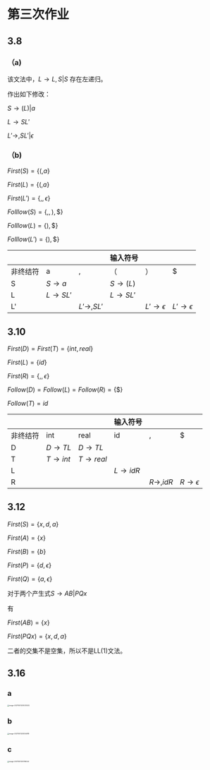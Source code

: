 # 第三次作业

## 3.8

### （a)

该文法中，$L\rightarrow L,S|S$ 存在左递归。

作出如下修改：

$S\rightarrow (L)|a$

$L\rightarrow SL'$​

$L'\rightarrow ,SL'|\epsilon$​

### （b)

$First(S)=\{( , a\}$

$First(L)=\{( , a\}$​

$First(L')=\{, , \epsilon\}$​​

$Folllow(S)=\{, , ),\$\}$

$Folllow(L)=\{),\$\}$

$Folllow(L')=\{),\$\}$

|          |                    |                      | 输入符号           |                          |                          |
| -------- | ------------------ | -------------------- | :----------------- | ------------------------ | ------------------------ |
| 非终结符 | a                  | ,                    | （                 | ）                       | $                        |
| S        | $S\rightarrow a$   |                      | $S\rightarrow (L)$ |                          |                          |
| L        | $L\rightarrow SL'$ |                      | $L\rightarrow SL'$ |                          |                          |
| L'       |                    | $L'\rightarrow ,SL'$ |                    | $L'\rightarrow \epsilon$ | $L'\rightarrow \epsilon$ |

## 3.10

$First(D)=First(T)=\{int,real\}$

$First(L)=\{id\}$

$First(R)=\{,,\epsilon\}$

$Follow(D)=Follow(L)=Follow(R)=\{\$\}$

$Follow(T)=id$

|          |                    |                     | 输入符号            |                      |                        |
| -------- | ------------------ | ------------------- | :------------------ | -------------------- | ---------------------- |
| 非终结符 | int                | real                | id                  | ,                    | $                      |
| D        | $D\rightarrow TL$  | $D\rightarrow TL$   |                     |                      |                        |
| T        | $T\rightarrow int$ | $T\rightarrow real$ |                     |                      |                        |
| L        |                    |                     | $L\rightarrow id R$ |                      |                        |
| R        |                    |                     |                     | $R\rightarrow ,id R$ | $R\rightarrow\epsilon$ |

## 3.12

$First(S)=\{x,d,a\}$

$First(A)=\{x\}$

$First(B)=\{b\}$

$First(P)=\{d,\epsilon\}$

$First(Q)=\{a,\epsilon\}$

对于两个产生式$S\rightarrow AB|PQx$

有

$First(AB)=\{x\}$​

$First(PQx)=\{x,d,a\}$

二者的交集不是空集，所以不是LL(1)文法。

## 3.16

### a

<img src="README.assets/image-20211001203033032.png" alt="image-20211001203033032" style="zoom: 25%;" />

### b

<img src="README.assets/image-20211001203054918.png" alt="image-20211001203054918" style="zoom:25%;" />

### c

<img src="README.assets/image-20211001203116044.png" alt="image-20211001203116044" style="zoom:25%;" />
